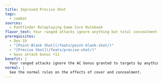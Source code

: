 ```yaml
---
title: Improved Precise Shot
tags:
  - combat
sources:
  - Pathfinder Roleplaying Game Core Rulebook
flavor_text: Your ranged attacks ignore anything but total concealment and cover.
prerequisites:
  - Dex 19
  - "[Point-Blank Shot](/feats/point-blank-shot/)"
  - "[Precise Shot](/feats/precise-shot/)"
  - base attack bonus +11
benefit: |
  Your ranged attacks ignore the AC bonus granted to targets by anything less than total cover, and the miss chance granted to targets by anything less than total concealment. Total cover and total concealment provide their normal benefits against your ranged attacks.
normal: |
  See the normal rules on the effects of cover and concealment.
---
```


